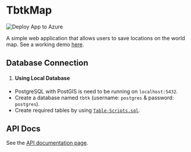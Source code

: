 # TbtkMap
![Deploy App to Azure](https://github.com/eneskacan/TbtkMap/actions/workflows/deploy.yml/badge.svg)

A simple web application that allows users to save locations on the world map. See a working demo [here](https://tbtkmap.azurewebsites.net/).

## Database Connection

1. #### Using Local Database
- PostgreSQL with PostGIS is need to be running on `localhost:5432`.
- Create a database named `tbtk` (username: `postgres` & password: `postgres`).
- Create required tables by using [`Table-Scripts.sql`](Database/Table-Scripts.sql).


## API Docs

See the [API documentation page](https://tbtkmap.azurewebsites.net/swagger-ui/#/).